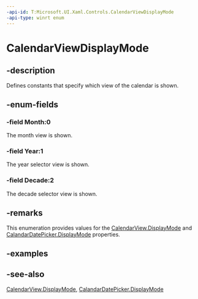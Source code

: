 ```yaml
---
-api-id: T:Microsoft.UI.Xaml.Controls.CalendarViewDisplayMode
-api-type: winrt enum
---
```


<!-- Enumeration syntax
public enum Windows.UI.Xaml.Controls.CalendarViewDisplayMode : int
-->

# CalendarViewDisplayMode

## -description
Defines constants that specify which view of the calendar is shown.

## -enum-fields
### -field Month:0
The month view is shown.

### -field Year:1
The year selector view is shown.

### -field Decade:2
The decade selector view is shown.


## -remarks
This enumeration provides values for the [CalendarView.DisplayMode](calendarview_displaymode.md) and [CalandarDatePicker.DisplayMode](calendardatepicker_displaymode.md) properties.

## -examples

## -see-also
[CalendarView.DisplayMode](calendarview_displaymode.md), [CalandarDatePicker.DisplayMode](calendardatepicker_displaymode.md)
